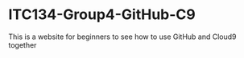 # ITC134-Group4-GitHub-C9
This is a website for beginners to see how to use GitHub and Cloud9 together
